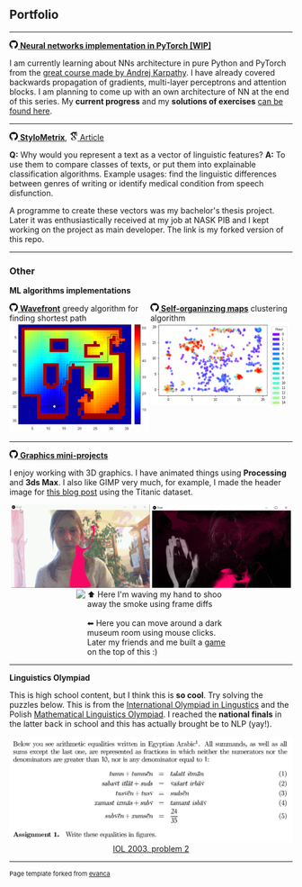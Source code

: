 ## Portfolio

---

[//]: # (### NLP projects)

[//]: # ()
[//]: # ([<img src="images/icons/github_sm.png" style="width:15px"/> **NLP project**]&#40;&#41;)

[//]: # ()
[//]: # (content)

[//]: # ()
[//]: # (---)

[<img src="images/icons/github_sm.png" style="width:15px"/> **Neural networks implementation in PyTorch \[WIP\]**]()

I am currently learning about NNs architecture in pure Python and PyTorch from the [great course made by Andrej Karpathy](). I have already covered backwards propagation of gradients, multi-layer perceptrons and attention blocks. I am planning to come up with an own architecture of NN at the end of this series. My **current progress** and my **solutions of exercises** [can be found here]().

---

[<img src="images/icons/github_sm.png" style="width:15px"/> **StyloMetrix**](https://github.com/azawadzka/StyloMetrix), [<img src="images/icons/scholar_sm.png" style="width:15px"/> Article](https://scholar.google.com/citations?user=Z8L_NU8AAAAJ)

**Q:** Why would you represent a text as a vector of linguistic features? **A:** To use them to compare classes of texts, or put them into explainable classification algorithms. Example usages: find the linguistic differences between genres of writing or identify medical condition from speech disfunction. 

A programme to create these vectors was my bachelor's thesis project. Later it was enthusiastically received at my job at NASK PIB and I kept working on the project as main developer. The link is my forked version of this repo. 

[//]: # (<img src="images/sm/" style=""/>)

---

### Other


**ML algorithms implementations**

<div style="width: 49%; display: inline-block; vertical-align: top">
<a href="https://github.com/azawadzka/Wavefront-algorithm"><img src="images/icons/github_sm.png" style="width:15px"/> <b>Wavefront</b></a> greedy algorithm for finding shortest path<br/>
</div>
<div style="width: 49%; display: inline-block; vertical-align: top">
<a href="https://github.com/azawadzka/Self-organizing-maps"><img src="images/icons/github_sm.png" style="width:15px"/> <b>Self-organinzing maps</b></a> clustering algorithm
</div>

<div style="width: 49%; display: inline-block; vertical-align: top">
<img src="images/algo/wavefront.png" style=""/>
</div>
<div style="width: 49%; display: inline-block; vertical-align: top">
<img src="images/algo/maps.png" style=""/>
</div>

---

[<img src="images/icons/github_sm.png" style="width:15px"/> **Graphics mini-projects**](https://github.com/azawadzka/ULPGC-CIU-Graphics)

I enjoy working with 3D graphics. I have animated things using **Processing** and **3ds Max**. I also like GIMP very much, for example, I made the header image for [this blog post](https://medium.com/towards-data-science/pandas-from-messy-to-beautiful-b03b0c32f767) using the Titanic dataset.

<center>
<img src="images/graphics/dust.gif" style="width:49%"/>
<img src="images/graphics/dust_2.png" style="width:49%"/>
<br/>
<img src="images/graphics/museum.gif" style="width:49%"/>
<div style="width:49%; display: inline-block; vertical-align:top; text-align:left">
&#11014 Here I'm waving my hand to shoo away the smoke using frame diffs
<br/><br/>
&#11013 Here you can move around a dark museum room using mouse clicks. Later my friends and me built a <a href="https://github.com/azawadzka/ULPGC-CIU-3D-Game">game</a> on the top of this :) 
</div>
</center>

---

**Linguistics Olympiad**

This is high school content, but I think this is **so cool**. Try solving the puzzles below. This is from the [International Olympiad in Lingustics](https://ioling.org/problems/) and the Polish [Mathematical Linguistics Olympiad](https://fmw.math.uni.wroc.pl/dla-uczni%C3%B3w-lingwistyka-matematyczna-olimpiada-lingwistyczna/zadania/zadania-z-olimpiady-lingwistyki). I reached the **national finals** in the latter back in school and this has actually brought be to NLP (yay!).

<div style="text-align: center">
<img src="images/olm/prob.png" style=""/><br/>
<a href="https://ioling.org/problems/2003/i2/">IOL 2003, problem 2</a>
</div>

---
<p style="font-size:11px">Page template forked from <a href="https://github.com/evanca/quick-portfolio">evanca</a></p>
<!-- Remove above link if you don't want to attibute -->

